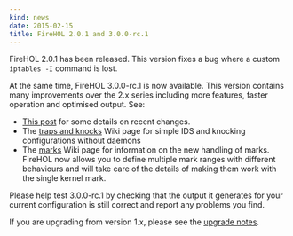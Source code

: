 ```yaml
---
kind: news
date: 2015-02-15
title: FireHOL 2.0.1 and 3.0.0-rc.1
---
```


FireHOL 2.0.1 has been released. This version fixes a bug where a custom
`iptables -I` command is lost.

At the same time, FireHOL 3.0.0-rc.1 is now available. This version
contains many improvements over the 2.x series including more features,
faster operation and optimised output.  See:

*   [This post](http://lists.firehol.org/pipermail/firehol-devs/2015-February/000438.html)
    for some details on recent changes.
*   The [traps and
    knocks](https://github.com/ktsaou/firehol/wiki/Working-with-traps)
    Wiki page for simple IDS and knocking configurations without daemons
*   The [marks](https://github.com/ktsaou/firehol/wiki/Working-with-MARKs)
    Wiki page for information on the new handling of marks. FireHOL now
    allows you to define multiple mark ranges with different behaviours and
    will take care of the details of making them work with the single
    kernel mark.

Please help test 3.0.0-rc.1 by checking that the output it generates
for your current configuration is still correct and report any problems
you find.

If you are upgrading from version 1.x, please see the [upgrade
notes](/upgrade/#config-version-6).
